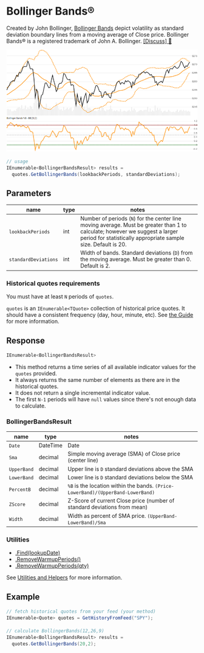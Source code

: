 # Bollinger Bands&#174;

Created by John Bollinger, [Bollinger Bands](https://en.wikipedia.org/wiki/Bollinger_Bands) depict volatility as standard deviation boundary lines from a moving average of Close price.  Bollinger Bands&#174; is a registered trademark of John A. Bollinger.
[[Discuss] :speech_balloon:](https://github.com/DaveSkender/Stock.Indicators/discussions/267 "Community discussion about this indicator")

![image](chart.png)

```csharp
// usage
IEnumerable<BollingerBandsResult> results =
  quotes.GetBollingerBands(lookbackPeriods, standardDeviations);  
```

## Parameters

| name | type | notes
| -- |-- |--
| `lookbackPeriods` | int | Number of periods (`N`) for the center line moving average.  Must be greater than 1 to calculate; however we suggest a larger period for statistically appropriate sample size.  Default is 20.
| `standardDeviations` | int | Width of bands.  Standard deviations (`D`) from the moving average.  Must be greater than 0.  Default is 2.

### Historical quotes requirements

You must have at least `N` periods of `quotes`.

`quotes` is an `IEnumerable<TQuote>` collection of historical price quotes.  It should have a consistent frequency (day, hour, minute, etc).  See [the Guide](../../docs/GUIDE.md#historical-quotes) for more information.

## Response

```csharp
IEnumerable<BollingerBandsResult>
```

- This method returns a time series of all available indicator values for the `quotes` provided.
- It always returns the same number of elements as there are in the historical quotes.
- It does not return a single incremental indicator value.
- The first `N-1` periods will have `null` values since there's not enough data to calculate.

### BollingerBandsResult

| name | type | notes
| -- |-- |--
| `Date` | DateTime | Date
| `Sma` | decimal | Simple moving average (SMA) of Close price (center line)
| `UpperBand` | decimal | Upper line is `D` standard deviations above the SMA
| `LowerBand` | decimal | Lower line is `D` standard deviations below the SMA
| `PercentB` | decimal | `%B` is the location within the bands.  `(Price-LowerBand)/(UpperBand-LowerBand)`
| `ZScore` | decimal | Z-Score of current Close price (number of standard deviations from mean)
| `Width` | decimal | Width as percent of SMA price.  `(UpperBand-LowerBand)/Sma`

### Utilities

- [.Find(lookupDate)](../../docs/UTILITIES.md#find-indicator-result-by-date)
- [.RemoveWarmupPeriods()](../../docs/UTILITIES.md#remove-warmup-periods)
- [.RemoveWarmupPeriods(qty)](../../docs/UTILITIES.md#remove-warmup-periods)

See [Utilities and Helpers](../../docs/UTILITIES.md#content) for more information.

## Example

```csharp
// fetch historical quotes from your feed (your method)
IEnumerable<Quote> quotes = GetHistoryFromFeed("SPY");

// calculate BollingerBands(12,26,9)
IEnumerable<BollingerBandsResult> results =
  quotes.GetBollingerBands(20,2);
```
